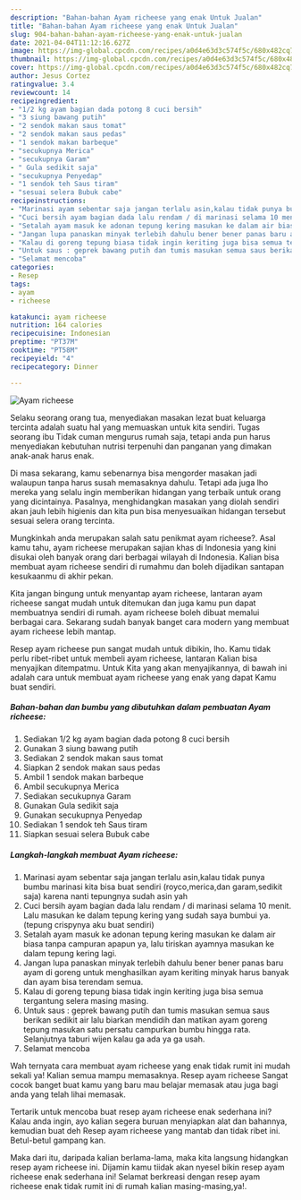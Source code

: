 ```yaml
---
description: "Bahan-bahan Ayam richeese yang enak Untuk Jualan"
title: "Bahan-bahan Ayam richeese yang enak Untuk Jualan"
slug: 904-bahan-bahan-ayam-richeese-yang-enak-untuk-jualan
date: 2021-04-04T11:12:16.627Z
image: https://img-global.cpcdn.com/recipes/a0d4e63d3c574f5c/680x482cq70/ayam-richeese-foto-resep-utama.jpg
thumbnail: https://img-global.cpcdn.com/recipes/a0d4e63d3c574f5c/680x482cq70/ayam-richeese-foto-resep-utama.jpg
cover: https://img-global.cpcdn.com/recipes/a0d4e63d3c574f5c/680x482cq70/ayam-richeese-foto-resep-utama.jpg
author: Jesus Cortez
ratingvalue: 3.4
reviewcount: 14
recipeingredient:
- "1/2 kg ayam bagian dada potong 8 cuci bersih"
- "3 siung bawang putih"
- "2 sendok makan saus tomat"
- "2 sendok makan saus pedas"
- "1 sendok makan barbeque"
- "secukupnya Merica"
- "secukupnya Garam"
- " Gula sedikit saja"
- "secukupnya Penyedap"
- "1 sendok teh Saus tiram"
- "sesuai selera Bubuk cabe"
recipeinstructions:
- "Marinasi ayam sebentar saja jangan terlalu asin,kalau tidak punya bumbu marinasi kita bisa buat sendiri (royco,merica,dan garam,sedikit saja) karena nanti tepungnya sudah asin yah"
- "Cuci bersih ayam bagian dada lalu rendam / di marinasi selama 10 menit. Lalu masukan ke dalam tepung kering yang sudah saya bumbui ya. (tepung crispynya aku buat sendiri)"
- "Setalah ayam masuk ke adonan tepung kering masukan ke dalam air biasa tanpa campuran apapun ya, lalu tiriskan ayamnya masukan ke dalam tepung kering lagi."
- "Jangan lupa panaskan minyak terlebih dahulu bener bener panas baru ayam di goreng untuk menghasilkan ayam keriting minyak harus banyak dan ayam bisa terendam semua."
- "Kalau di goreng tepung biasa tidak ingin keriting juga bisa semua tergantung selera masing masing."
- "Untuk saus : geprek bawang putih dan tumis masukan semua saus berikan sedikit air lalu biarkan mendidih dan matikan ayam goreng tepung masukan satu persatu campurkan bumbu hingga rata. Selanjutnya taburi wijen kalau ga ada ya ga usah."
- "Selamat mencoba"
categories:
- Resep
tags:
- ayam
- richeese

katakunci: ayam richeese 
nutrition: 164 calories
recipecuisine: Indonesian
preptime: "PT37M"
cooktime: "PT58M"
recipeyield: "4"
recipecategory: Dinner

---
```



![Ayam richeese](https://img-global.cpcdn.com/recipes/a0d4e63d3c574f5c/680x482cq70/ayam-richeese-foto-resep-utama.jpg)

Selaku seorang orang tua, menyediakan masakan lezat buat keluarga tercinta adalah suatu hal yang memuaskan untuk kita sendiri. Tugas seorang ibu Tidak cuman mengurus rumah saja, tetapi anda pun harus menyediakan kebutuhan nutrisi terpenuhi dan panganan yang dimakan anak-anak harus enak.

Di masa  sekarang, kamu sebenarnya bisa mengorder masakan jadi walaupun tanpa harus susah memasaknya dahulu. Tetapi ada juga lho mereka yang selalu ingin memberikan hidangan yang terbaik untuk orang yang dicintainya. Pasalnya, menghidangkan masakan yang diolah sendiri akan jauh lebih higienis dan kita pun bisa menyesuaikan hidangan tersebut sesuai selera orang tercinta. 



Mungkinkah anda merupakan salah satu penikmat ayam richeese?. Asal kamu tahu, ayam richeese merupakan sajian khas di Indonesia yang kini disukai oleh banyak orang dari berbagai wilayah di Indonesia. Kalian bisa membuat ayam richeese sendiri di rumahmu dan boleh dijadikan santapan kesukaanmu di akhir pekan.

Kita jangan bingung untuk menyantap ayam richeese, lantaran ayam richeese sangat mudah untuk ditemukan dan juga kamu pun dapat membuatnya sendiri di rumah. ayam richeese boleh dibuat memalui berbagai cara. Sekarang sudah banyak banget cara modern yang membuat ayam richeese lebih mantap.

Resep ayam richeese pun sangat mudah untuk dibikin, lho. Kamu tidak perlu ribet-ribet untuk membeli ayam richeese, lantaran Kalian bisa menyajikan ditempatmu. Untuk Kita yang akan menyajikannya, di bawah ini adalah cara untuk membuat ayam richeese yang enak yang dapat Kamu buat sendiri.

<!--inarticleads1-->

##### Bahan-bahan dan bumbu yang dibutuhkan dalam pembuatan Ayam richeese:

1. Sediakan 1/2 kg ayam bagian dada potong 8 cuci bersih
1. Gunakan 3 siung bawang putih
1. Sediakan 2 sendok makan saus tomat
1. Siapkan 2 sendok makan saus pedas
1. Ambil 1 sendok makan barbeque
1. Ambil secukupnya Merica
1. Sediakan secukupnya Garam
1. Gunakan  Gula sedikit saja
1. Gunakan secukupnya Penyedap
1. Sediakan 1 sendok teh Saus tiram
1. Siapkan sesuai selera Bubuk cabe




<!--inarticleads2-->

##### Langkah-langkah membuat Ayam richeese:

1. Marinasi ayam sebentar saja jangan terlalu asin,kalau tidak punya bumbu marinasi kita bisa buat sendiri (royco,merica,dan garam,sedikit saja) karena nanti tepungnya sudah asin yah
1. Cuci bersih ayam bagian dada lalu rendam / di marinasi selama 10 menit. Lalu masukan ke dalam tepung kering yang sudah saya bumbui ya. (tepung crispynya aku buat sendiri)
1. Setalah ayam masuk ke adonan tepung kering masukan ke dalam air biasa tanpa campuran apapun ya, lalu tiriskan ayamnya masukan ke dalam tepung kering lagi.
1. Jangan lupa panaskan minyak terlebih dahulu bener bener panas baru ayam di goreng untuk menghasilkan ayam keriting minyak harus banyak dan ayam bisa terendam semua.
1. Kalau di goreng tepung biasa tidak ingin keriting juga bisa semua tergantung selera masing masing.
1. Untuk saus : geprek bawang putih dan tumis masukan semua saus berikan sedikit air lalu biarkan mendidih dan matikan ayam goreng tepung masukan satu persatu campurkan bumbu hingga rata. Selanjutnya taburi wijen kalau ga ada ya ga usah.
1. Selamat mencoba




Wah ternyata cara membuat ayam richeese yang enak tidak rumit ini mudah sekali ya! Kalian semua mampu memasaknya. Resep ayam richeese Sangat cocok banget buat kamu yang baru mau belajar memasak atau juga bagi anda yang telah lihai memasak.

Tertarik untuk mencoba buat resep ayam richeese enak sederhana ini? Kalau anda ingin, ayo kalian segera buruan menyiapkan alat dan bahannya, kemudian buat deh Resep ayam richeese yang mantab dan tidak ribet ini. Betul-betul gampang kan. 

Maka dari itu, daripada kalian berlama-lama, maka kita langsung hidangkan resep ayam richeese ini. Dijamin kamu tiidak akan nyesel bikin resep ayam richeese enak sederhana ini! Selamat berkreasi dengan resep ayam richeese enak tidak rumit ini di rumah kalian masing-masing,ya!.

